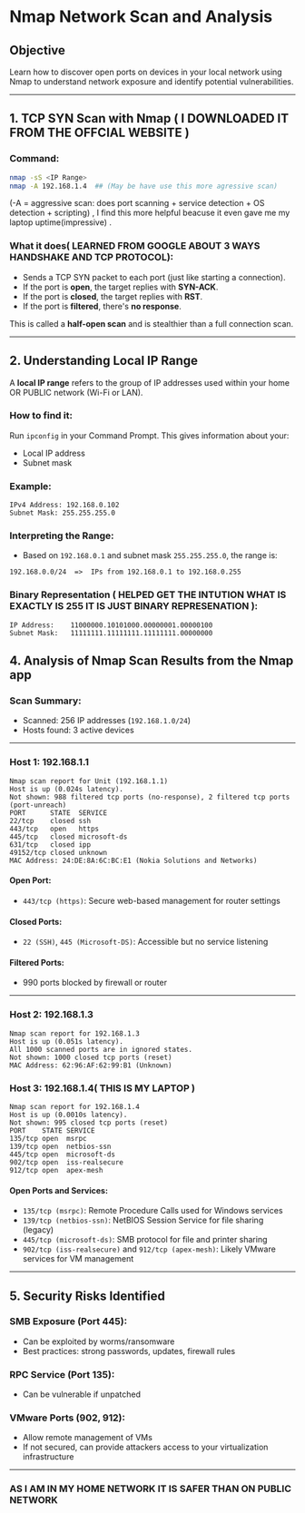 # Nmap Network Scan and Analysis

## Objective

Learn how to discover open ports on devices in your local network using Nmap to understand network exposure and identify potential vulnerabilities.

---

## 1. TCP SYN Scan with Nmap ( I DOWNLOADED IT FROM THE OFFCIAL WEBSITE ) 

### Command:

```bash
nmap -sS <IP Range>
nmap -A 192.168.1.4  ## (May be have use this more agressive scan)  
```
(-A = aggressive scan: does port scanning + service detection + OS detection + scripting) , I find this more helpful beacuse it even gave me my laptop uptime(impressive) .

### What it does( LEARNED FROM GOOGLE ABOUT 3 WAYS HANDSHAKE AND TCP PROTOCOL):

- Sends a TCP SYN packet to each port (just like starting a connection).
- If the port is **open**, the target replies with **SYN-ACK**.
- If the port is **closed**, the target replies with **RST**.
- If the port is **filtered**, there's **no response**.

This is called a **half-open scan** and is stealthier than a full connection scan.

---

## 2. Understanding Local IP Range 

A **local IP range** refers to the group of IP addresses used within your home  OR PUBLIC network (Wi-Fi or LAN).

### How to find it:

Run `ipconfig` in your Command Prompt. This gives information about your:

- Local IP address
- Subnet mask

### Example:

```
IPv4 Address: 192.168.0.102
Subnet Mask: 255.255.255.0
```

### Interpreting the Range:

- Based on `192.168.0.1` and subnet mask `255.255.255.0`, the range is:

```
192.168.0.0/24  =>  IPs from 192.168.0.1 to 192.168.0.255
```

### Binary Representation ( HELPED GET THE INTUTION WHAT IS EXACTLY IS 255 IT IS JUST BINARY REPRESENATION ):

```
IP Address:    11000000.10101000.00000001.00000100
Subnet Mask:   11111111.11111111.11111111.00000000
```

## 4. Analysis of Nmap Scan Results from the Nmap app

### Scan Summary:

- Scanned: 256 IP addresses (`192.168.1.0/24`)
- Hosts found: 3 active devices

---

### Host 1: 192.168.1.1 

```
Nmap scan report for Unit (192.168.1.1)
Host is up (0.024s latency).
Not shown: 988 filtered tcp ports (no-response), 2 filtered tcp ports (port-unreach)
PORT      STATE  SERVICE
22/tcp    closed ssh
443/tcp   open   https
445/tcp   closed microsoft-ds
631/tcp   closed ipp
49152/tcp closed unknown
MAC Address: 24:DE:8A:6C:BC:E1 (Nokia Solutions and Networks)
```

#### Open Port:

- `443/tcp (https)`: Secure web-based management for router settings

#### Closed Ports:

- `22 (SSH)`, `445 (Microsoft-DS)`: Accessible but no service listening

#### Filtered Ports:

- 990 ports blocked by firewall or router

---

### Host 2: 192.168.1.3

```
Nmap scan report for 192.168.1.3
Host is up (0.051s latency).
All 1000 scanned ports are in ignored states.
Not shown: 1000 closed tcp ports (reset)
MAC Address: 62:96:AF:62:99:B1 (Unknown)
```
### Host 3: 192.168.1.4( THIS IS MY LAPTOP )

```
Nmap scan report for 192.168.1.4
Host is up (0.0010s latency).
Not shown: 995 closed tcp ports (reset)
PORT    STATE SERVICE
135/tcp open  msrpc
139/tcp open  netbios-ssn
445/tcp open  microsoft-ds
902/tcp open  iss-realsecure
912/tcp open  apex-mesh
```

#### Open Ports and Services:

- `135/tcp (msrpc)`: Remote Procedure Calls used for Windows services
- `139/tcp (netbios-ssn)`: NetBIOS Session Service for file sharing (legacy)
- `445/tcp (microsoft-ds)`: SMB protocol for file and printer sharing
- `902/tcp (iss-realsecure)` and `912/tcp (apex-mesh)`: Likely VMware services for VM management

---

## 5. Security Risks Identified

### SMB Exposure (Port 445):

- Can be exploited by worms/ransomware 
- Best practices: strong passwords, updates, firewall rules

### RPC Service (Port 135):

- Can be vulnerable if unpatched

### VMware Ports (902, 912):

- Allow remote management of VMs
- If not secured, can provide attackers access to your virtualization infrastructure

---
### AS I AM IN MY HOME NETWORK IT IS SAFER THAN ON PUBLIC NETWORK 

